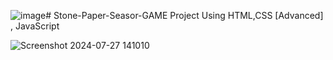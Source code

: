 ![image](https://github.com/user-attachments/assets/984328c2-72a7-4452-8b29-b4a145acd65d)# Stone-Paper-Seasor-GAME
Project Using HTML,CSS [Advanced] , JavaScript

![Screenshot 2024-07-27 141010](https://github.com/user-attachments/assets/11007ce9-7ed7-4f53-a9b6-eaf4c881506d)
